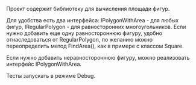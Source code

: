 Проект содержит библиотеку для вычисления площади фигур.

Для удобства есть два интерфейса: IPolygonWithArea - для любых фигур, IRegularPolygon - для равносторонних многоугольников.
Если нужно добавить еще одну равностороннюю фигуру, удобно отнаследоваться от RegularPolygon, по желанию можно переопределить метод FindArea(), как в примере с классом Square.

Если нужно добавить неравностороннюю фигуру, можно реализовать интерфейс IPolygonWithArea.

Тесты запускать в режиме Debug.
